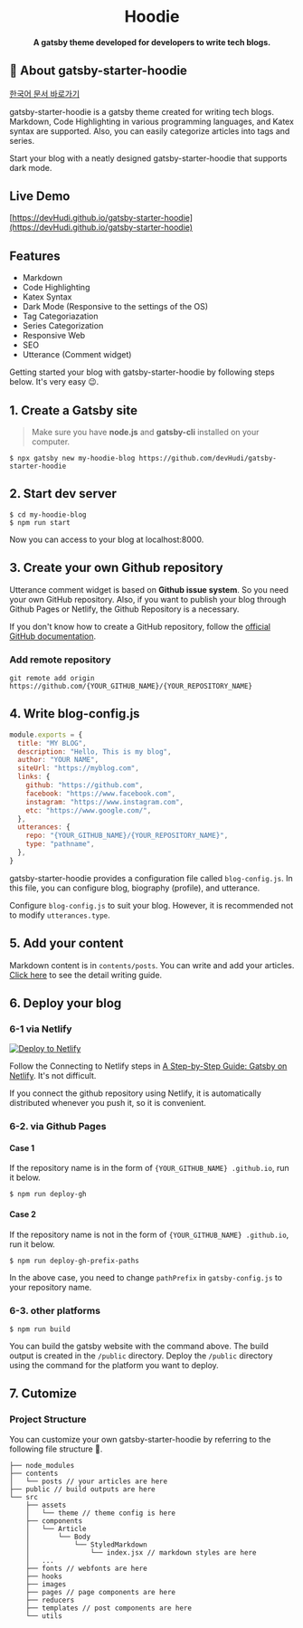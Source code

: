<h1 align="center">
    Hoodie
</h1>

<h4 align="center">
  A gatsby theme developed for developers to write tech blogs.
</h4>

## 🚀 About gatsby-starter-hoodie

[한국어 문서 바로가기](https://github.com/devHudi/gatsby-starter-hoodie/blob/develop/README-kr.md)

gatsby-starter-hoodie is a gatsby theme created for writing tech blogs. Markdown, Code Highlighting in various programming languages, and Katex syntax are supported. Also, you can easily categorize articles into tags and series.

Start your blog with a neatly designed gatsby-starter-hoodie that supports dark mode.

## Live Demo

[https://devHudi.github.io/gatsby-starter-hoodie](https://devHudi.github.io/gatsby-starter-hoodie)

## Features

- Markdown
- Code Highlighting
- Katex Syntax
- Dark Mode (Responsive to the settings of the OS)
- Tag Categoriazation
- Series Categorization
- Responsive Web
- SEO
- Utterance (Comment widget)

Getting started your blog with gatsby-starter-hoodie by following steps below. It's very easy 😉.

## 1. Create a Gatsby site

> Make sure you have **node.js** and **gatsby-cli** installed on your computer.

```
$ npx gatsby new my-hoodie-blog https://github.com/devHudi/gatsby-starter-hoodie
```

## 2. Start dev server

```
$ cd my-hoodie-blog
$ npm run start
```

Now you can access to your blog at localhost:8000.

## 3. Create your own Github repository

Utterance comment widget is based on **Github issue system**. So you need your own GitHub repository. Also, if you want to publish your blog through Github Pages or Netlify, the Github Repository is a necessary.

If you don't know how to create a GitHub repository, follow the [official GitHub documentation](https://docs.github.com/en/github/getting-started-with-github/create-a-repo).

### Add remote repository

```
git remote add origin https://github.com/{YOUR_GITHUB_NAME}/{YOUR_REPOSITORY_NAME}
```

## 4. Write blog-config.js

```javascript
module.exports = {
  title: "MY BLOG",
  description: "Hello, This is my blog",
  author: "YOUR NAME",
  siteUrl: "https://myblog.com",
  links: {
    github: "https://github.com",
    facebook: "https://www.facebook.com",
    instagram: "https://www.instagram.com",
    etc: "https://www.google.com/",
  },
  utterances: {
    repo: "{YOUR_GITHUB_NAME}/{YOUR_REPOSITORY_NAME}",
    type: "pathname",
  },
}
```

gatsby-starter-hoodie provides a configuration file called `blog-config.js`. In this file, you can configure blog, biography (profile), and utterance.

Configure `blog-config.js` to suit your blog. However, it is recommended not to modify `utterances.type`.

## 5. Add your content

Markdown content is in `contents/posts`. You can write and add your articles. [Click here](https://devHudi.github.io/gatsby-starter-hoodie/writing-guide) to see the detail writing guide.

## 6. Deploy your blog

### 6-1 via Netlify

<a href="https://app.netlify.com/start/deploy?repository=https://github.com/alxshelepenok/gatsby-starter-lumen" target="_blank"><img src="https://www.netlify.com/img/deploy/button.svg" alt="Deploy to Netlify"></a>

Follow the Connecting to Netlify steps in [A Step-by-Step Guide: Gatsby on Netlify](https://www.netlify.com/blog/2016/02/24/a-step-by-step-guide-gatsby-on-netlify/). It's not difficult.

If you connect the github repository using Netlify, it is automatically distributed whenever you push it, so it is convenient.

### 6-2. via Github Pages

#### Case 1

If the repository name is in the form of `{YOUR_GITHUB_NAME} .github.io`, run it below.

```
$ npm run deploy-gh
```

#### Case 2

If the repository name is not in the form of `{YOUR_GITHUB_NAME} .github.io`, run it below.

```
$ npm run deploy-gh-prefix-paths
```

In the above case, you need to change `pathPrefix` in `gatsby-config.js` to your repository name.

### 6-3. other platforms

```
$ npm run build
```

You can build the gatsby website with the command above. The build output is created in the `/public` directory. Deploy the `/public` directory using the command for the platform you want to deploy.

## 7. Cutomize

### Project Structure

You can customize your own gatsby-starter-hoodie by referring to the following file structure 🙊.

```
├── node_modules
├── contents
│   └── posts // your articles are here
├── public // build outputs are here
└── src
    ├── assets
    │   └── theme // theme config is here
    ├── components
    │   └── Article
    │       └── Body
    │           └── StyledMarkdown
    │               └── index.jsx // markdown styles are here
    │   ...
    ├── fonts // webfonts are here
    ├── hooks
    ├── images
    ├── pages // page components are here
    ├── reducers
    ├── templates // post components are here
    └── utils
```
